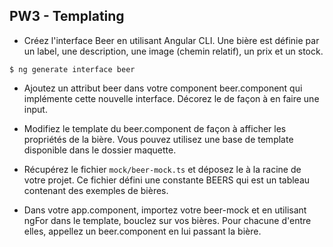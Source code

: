 ## PW3 - Templating

* Créez l'interface Beer en utilisant Angular CLI. Une bière est définie par un label, une description, une image (chemin relatif), un prix et un stock.

```shell
$ ng generate interface beer
```

* Ajoutez un attribut beer dans votre component beer.component qui implémente cette nouvelle interface. Décorez le de façon à en faire une input.

* Modifiez le template du beer.component de façon à afficher les propriétés de la bière. Vous pouvez utilisez une base de template disponible dans le dossier maquette.

* Récupérez le fichier `mock/beer-mock.ts` et déposez le à la racine de votre projet. Ce fichier défini une constante BEERS qui est un tableau contenant des exemples de bières.

* Dans votre app.component, importez votre beer-mock et en utilisant ngFor dans le template, bouclez sur vos bières. Pour chacune d'entre elles, appellez un beer.component en lui passant la bière.
